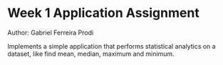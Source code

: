 # Week 1 Application Assignment
 
 Author: Gabriel Ferreira Prodi

 Implements a simple application that performs statistical analytics on a dataset, like find mean, median, maximum and minimum.